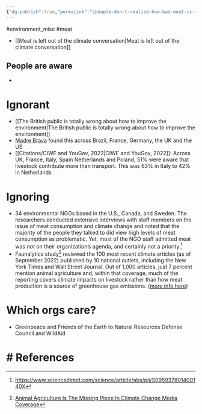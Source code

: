 ```yaml
---
{"dg-publish":true,"permalink":"/people-don-t-realise-how-bad-meat-is-for-the-climate/","created":"2025-10-23T17:42:47.474+01:00","updated":"2025-10-23T18:06:08.718+01:00"}
---
```


#environment_misc #meat 

- [[Meat is left out of the climate conversation\|Meat is left out of the climate conversation]]

## People are aware
- 
# Ignorant
- [[The British public is totally wrong about how to improve the environment\|The British public is totally wrong about how to improve the environment]]
- [Madre Brava](https://madrebrava.org/insight/people-don-t-see-industrial-meat-as-a-key-cause-of-global-warming-poll) found this across Brazil, France, Germany, the UK and the US 
- [[Citations/CIWF and YouGov, 2022\|CIWF and YouGov, 2022]]: Across UK, France, Italy, Spain Netherlands and Poland, 51% were aware that livestock contribute more than transport. This was 63% in Italy to 42% in Netherlands
# Ignoring
- 34 environmental NGOs based in the U.S., Canada, and Sweden. The researchers conducted extensive interviews with staff members on the issue of meat consumption and climate change and noted that the majority of the people they talked to did view high levels of meat consumption as problematic. Yet, most of the NGO staff admitted meat was _not_ on their organization’s agenda, and certainly not a priority.[^1]
- Faunalytics study[^2] reviewed the 100 most recent climate articles (as of September 2022) published by 10 national outlets, including the New York Times and Wall Street Journal. Out of 1,000 articles, just 7 percent mention animal agriculture and, within that coverage, much of the reporting covers climate impacts on livestock rather than how meat production is a source of greenhouse gas emissions. ([more info here](https://sentientmedia.org/climate-media-analysis/))

# Which orgs care?
- Greenpeace and Friends of the Earth to Natural Resources Defense Council and WildAid
# # References
[^1]: https://www.sciencedirect.com/science/article/abs/pii/S095937801400140X
[^2]: [Animal Agriculture Is The Missing Piece In Climate Change Media Coverage](https://faunalytics.org/animal-ag-in-climate-media)